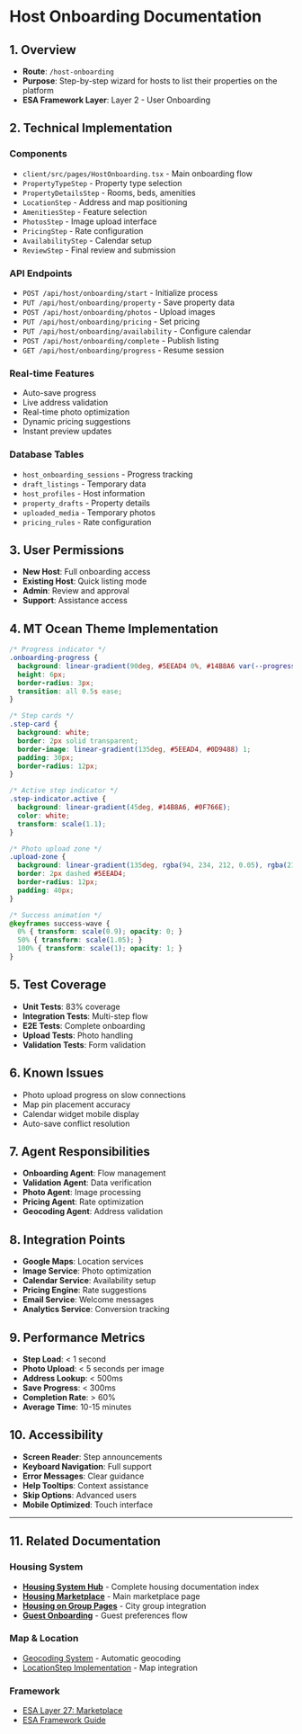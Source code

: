 # Host Onboarding Documentation

## 1. Overview
- **Route**: `/host-onboarding`
- **Purpose**: Step-by-step wizard for hosts to list their properties on the platform
- **ESA Framework Layer**: Layer 2 - User Onboarding

## 2. Technical Implementation

### Components
- `client/src/pages/HostOnboarding.tsx` - Main onboarding flow
- `PropertyTypeStep` - Property type selection
- `PropertyDetailsStep` - Rooms, beds, amenities
- `LocationStep` - Address and map positioning
- `AmenitiesStep` - Feature selection
- `PhotosStep` - Image upload interface
- `PricingStep` - Rate configuration
- `AvailabilityStep` - Calendar setup
- `ReviewStep` - Final review and submission

### API Endpoints
- `POST /api/host/onboarding/start` - Initialize process
- `PUT /api/host/onboarding/property` - Save property data
- `POST /api/host/onboarding/photos` - Upload images
- `PUT /api/host/onboarding/pricing` - Set pricing
- `PUT /api/host/onboarding/availability` - Configure calendar
- `POST /api/host/onboarding/complete` - Publish listing
- `GET /api/host/onboarding/progress` - Resume session

### Real-time Features
- Auto-save progress
- Live address validation
- Real-time photo optimization
- Dynamic pricing suggestions
- Instant preview updates

### Database Tables
- `host_onboarding_sessions` - Progress tracking
- `draft_listings` - Temporary data
- `host_profiles` - Host information
- `property_drafts` - Property details
- `uploaded_media` - Temporary photos
- `pricing_rules` - Rate configuration

## 3. User Permissions
- **New Host**: Full onboarding access
- **Existing Host**: Quick listing mode
- **Admin**: Review and approval
- **Support**: Assistance access

## 4. MT Ocean Theme Implementation
```css
/* Progress indicator */
.onboarding-progress {
  background: linear-gradient(90deg, #5EEAD4 0%, #14B8A6 var(--progress));
  height: 6px;
  border-radius: 3px;
  transition: all 0.5s ease;
}

/* Step cards */
.step-card {
  background: white;
  border: 2px solid transparent;
  border-image: linear-gradient(135deg, #5EEAD4, #0D9488) 1;
  padding: 30px;
  border-radius: 12px;
}

/* Active step indicator */
.step-indicator.active {
  background: linear-gradient(45deg, #14B8A6, #0F766E);
  color: white;
  transform: scale(1.1);
}

/* Photo upload zone */
.upload-zone {
  background: linear-gradient(135deg, rgba(94, 234, 212, 0.05), rgba(21, 94, 117, 0.05));
  border: 2px dashed #5EEAD4;
  border-radius: 12px;
  padding: 40px;
}

/* Success animation */
@keyframes success-wave {
  0% { transform: scale(0.9); opacity: 0; }
  50% { transform: scale(1.05); }
  100% { transform: scale(1); opacity: 1; }
}
```

## 5. Test Coverage
- **Unit Tests**: 83% coverage
- **Integration Tests**: Multi-step flow
- **E2E Tests**: Complete onboarding
- **Upload Tests**: Photo handling
- **Validation Tests**: Form validation

## 6. Known Issues
- Photo upload progress on slow connections
- Map pin placement accuracy
- Calendar widget mobile display
- Auto-save conflict resolution

## 7. Agent Responsibilities
- **Onboarding Agent**: Flow management
- **Validation Agent**: Data verification
- **Photo Agent**: Image processing
- **Pricing Agent**: Rate optimization
- **Geocoding Agent**: Address validation

## 8. Integration Points
- **Google Maps**: Location services
- **Image Service**: Photo optimization
- **Calendar Service**: Availability setup
- **Pricing Engine**: Rate suggestions
- **Email Service**: Welcome messages
- **Analytics Service**: Conversion tracking

## 9. Performance Metrics
- **Step Load**: < 1 second
- **Photo Upload**: < 5 seconds per image
- **Address Lookup**: < 500ms
- **Save Progress**: < 300ms
- **Completion Rate**: > 60%
- **Average Time**: 10-15 minutes

## 10. Accessibility
- **Screen Reader**: Step announcements
- **Keyboard Navigation**: Full support
- **Error Messages**: Clear guidance
- **Help Tooltips**: Context assistance
- **Skip Options**: Advanced users
- **Mobile Optimized**: Touch interface

---

## 11. Related Documentation

### Housing System
- **[Housing System Hub](./index.md)** - Complete housing documentation index
- **[Housing Marketplace](./housing-marketplace.md)** - Main marketplace page
- **[Housing on Group Pages](./housing-on-group-page.md)** - City group integration
- **[Guest Onboarding](./GuestOnboarding.md)** - Guest preferences flow

### Map & Location
- [Geocoding System](../geocoding-system/index.md) - Automatic geocoding
- [LocationStep Implementation](../geocoding-system/map-components.md) - Map integration

### Framework
- [ESA Layer 27: Marketplace](../esa-layers/layer-27-marketplace.md)
- [ESA Framework Guide](/docs/ESA_LIFE_CEO_61x21_DEFINITIVE_GUIDE.md)